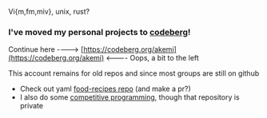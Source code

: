 Vi{m,fm,miv}, unix, rust?

### I've moved my personal projects to [codeberg](https://codeberg.org/akemi)!

Continue here ----> [https://codeberg.org/akemi](https://codeberg.org/akemi) <---- Oops, a bit to the left

This account remains for old repos and since most groups are still on github

 - Check out yaml [food-recipes repo](https://github.com/Aizuko/arewecookingyet) (and make a pr?)
 - I also do some [competitive programming](https://open.kattis.com/users/akemi), though that repository is private
